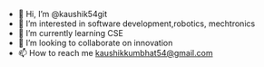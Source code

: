 - 👋 Hi, I’m @kaushik54git
- 👀 I’m interested in software development,robotics, mechtronics 
- 🌱 I’m currently learning CSE
- 💞️ I’m looking to collaborate on innovation
- 📫 How to reach me kaushikkumbhat54@gmail.com

<!---
kaushik54git/kaushik54git is a ✨ special ✨ repository because its `README.md` (this file) appears on your GitHub profile.
You can click the Preview link to take a look at your changes.
--->
